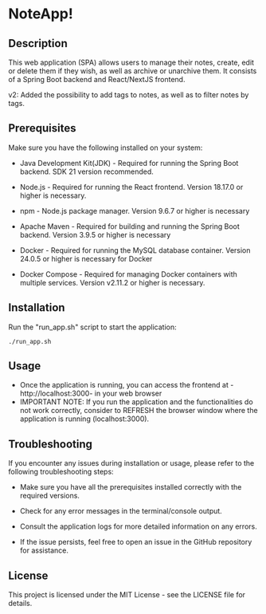 # NoteApp!

## Description

This web application (SPA) allows users to manage their notes, create, edit or delete them if they wish, as well as archive or unarchive them.
It consists of a Spring Boot backend and React/NextJS frontend.

v2: Added the possibility to add tags to notes, as well as to filter notes by tags.

## Prerequisites

Make sure you have the following installed on your system:

-  Java Development Kit(JDK) - Required for running the Spring Boot backend. SDK 21 version recommended.

- Node.js - Required for running the React frontend. Version 18.17.0 or higher is necessary.

-  npm - Node.js package manager. Version 9.6.7 or higher is necessary

- Apache Maven - Required for building and running the Spring Boot backend. Version 3.9.5 or higher is necessary

- Docker - Required for running the MySQL database container. Version 24.0.5 or higher is necessary for Docker 

- Docker Compose - Required for managing Docker containers with multiple services. Version v2.11.2 or higher is necessary.



## Installation

Run the "run_app.sh" script to start the application:

```./run_app.sh```


## Usage

- Once the application is running, you can access the frontend at -http://localhost:3000- in your web browser
- IMPORTANT NOTE: If you run the application and the functionalities do not work correctly, consider to REFRESH the browser window where the application is running (localhost:3000).

## Troubleshooting

If you encounter any issues during installation or usage, please refer to the following troubleshooting steps:

- Make sure you have all the prerequisites installed correctly with the required versions.

- Check for any error messages in the terminal/console output.

- Consult the application logs for more detailed information on any errors.

- If the issue persists, feel free to open an issue in the GitHub repository for assistance.



## License

This project is licensed under the MIT License - see the LICENSE file for details.
